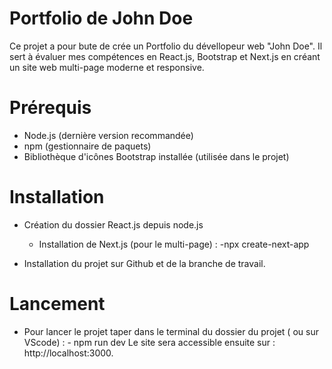 # Portfolio de John Doe

Ce projet a pour bute de crée un Portfolio du dévellopeur web "John Doe".
Il sert à évaluer mes compétences en React.js, Bootstrap et Next.js en créant un site web multi-page moderne et responsive.

# Prérequis

- Node.js (dernière version recommandée)  
- npm (gestionnaire de paquets)  
- Bibliothèque d'icônes Bootstrap installée (utilisée dans le projet)

# Installation 

- Création du dossier React.js depuis node.js
    - Installation de Next.js (pour le multi-page) :
            -npx create-next-app

- Installation du projet sur Github et de la branche de travail.

# Lancement

- Pour lancer le projet taper dans le terminal du dossier du projet ( ou sur VScode) :
        - npm run dev
    Le site sera accessible ensuite sur : http://localhost:3000.
